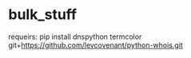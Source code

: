 # bulk_stuff

requeirs:
pip install dnspython termcolor git+https://github.com/levcovenant/python-whois.git
